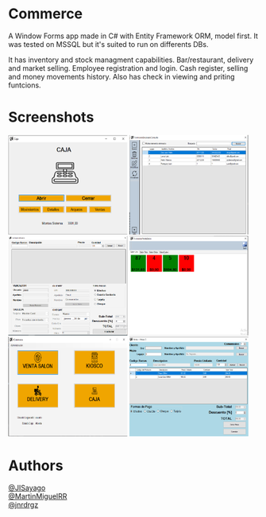 # Commerce

A Window Forms app made in C# with Entity Framework ORM, model first. It was tested on MSSQL but it's suited to run on differents DBs.

It has inventory and stock managment capabilities. Bar/restaurant, delivery and market selling. Employee registration and login. Cash register, selling and money movements history. Also has check in viewing and priting funtcions.  


# Screenshots
<img src="readme_imgs/fcaja.png" width="240" height="200">
<img src="readme_imgs/fconsulta.png" width="240" height="200">
<img src="readme_imgs/fkiosco.png" width="240" height="200">
<img src="readme_imgs/mesas.png" width="240" height="200">
<img src="readme_imgs/fprinc.png" width="240" height="200">
<img src="readme_imgs/fventasal.png" width="240" height="200">

# Authors
[@JISayago]( https://github.com/JISayago )<br>
[@MartinMiguelRR]( https://github.com/MartinMiguelRR )<br>
[@jnrdrgz]( https://github.com/jnrdrgz )
